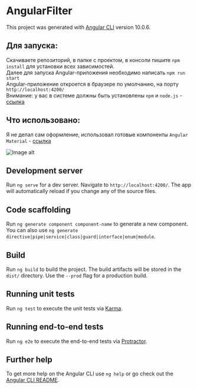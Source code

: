 # AngularFilter

This project was generated with [Angular CLI](https://github.com/angular/angular-cli) version 10.0.6.

## Для запуска:

Скачиваете репозиторий, в папке с проектом, в консоли пишите `npm install` для установки всех зависимостей.<br>
Далее для запуска Angular-приложения необходимо написать `npm run start`
<br>
Angular-приложение откроется  в браузере по умолчанию, на порту `http://localhost:4200/`
<br>
Внимание: у вас в системе должны быть установлены `npm` и `node.js` - <a href="https://nodejs.org/ru/">ссылка</a><br>

## Что использовано:

Я не делал сам оформление, использовал готовые компоненты `Angular Material` - <a href="https://material.angular.io/components/categories">ссылка</a>

![Image alt](https://github.com/mihinov/angular-filter/raw/master/image.png)

## Development server

Run `ng serve` for a dev server. Navigate to `http://localhost:4200/`. The app will automatically reload if you change any of the source files.

## Code scaffolding

Run `ng generate component component-name` to generate a new component. You can also use `ng generate directive|pipe|service|class|guard|interface|enum|module`.

## Build

Run `ng build` to build the project. The build artifacts will be stored in the `dist/` directory. Use the `--prod` flag for a production build.

## Running unit tests

Run `ng test` to execute the unit tests via [Karma](https://karma-runner.github.io).

## Running end-to-end tests

Run `ng e2e` to execute the end-to-end tests via [Protractor](http://www.protractortest.org/).

## Further help

To get more help on the Angular CLI use `ng help` or go check out the [Angular CLI README](https://github.com/angular/angular-cli/blob/master/README.md).
